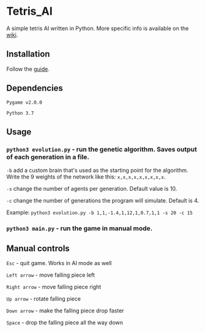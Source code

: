 # Tetris_AI
A simple tetris AI written in Python. More specific info is available on the [wiki](https://github.com/pebblS/Tetris_AI/wiki).

## Installation
Follow the [guide](https://github.com/pebblS/Tetris_AI/wiki/Installation).

## Dependencies
`Pygame v2.0.0`

`Python 3.7`



## Usage
### `python3 evolution.py` - run the genetic algorithm. Saves output of each generation in a file.

`-b` add a custom brain that's used as the starting point for the algorithm. Write the 9 weights of the network like this: `x,x,x,x,x,x,x,x,x`.
  
`-s` change the number of agents per generation. Default value is 10.
  
`-c` change the number of generations the program will simulate. Default is 4.

Example: `python3 evolution.py -b 1,1,-1.4,1,12,1,0.7,1,1 -s 20 -c 15`

### `python3 main.py` - run the game in manual mode.



## Manual controls
`Esc` - quit game. Works in AI mode as well

`Left arrow` - move falling piece left

`Right arrow` - move falling piece right

`Up arrow` - rotate falling piece

`Down arrow` - make the falling piece drop faster

`Space` - drop the falling piece all the way down

